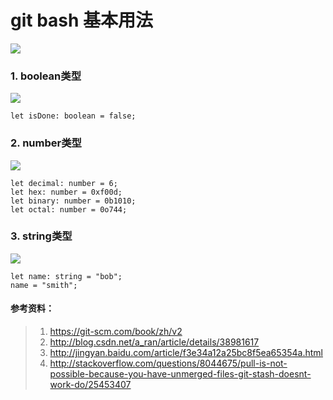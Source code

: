 # git bash 基本用法
![](images/types.png)
### 1. boolean类型
![](images/boolean.png)
```
let isDone: boolean = false;
```
### 2. number类型

![](images/number.jpg)
```
let decimal: number = 6;
let hex: number = 0xf00d;
let binary: number = 0b1010;
let octal: number = 0o744;
```
### 3. string类型

![](images/string.png)
```
let name: string = "bob";
name = "smith";
```










#### 参考资料：
> 1. https://git-scm.com/book/zh/v2
> 2. http://blog.csdn.net/a_ran/article/details/38981617
> 3. http://jingyan.baidu.com/article/f3e34a12a25bc8f5ea65354a.html
> 4. http://stackoverflow.com/questions/8044675/pull-is-not-possible-because-you-have-unmerged-files-git-stash-doesnt-work-do/25453407

